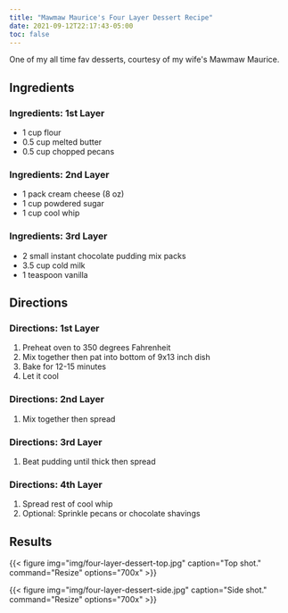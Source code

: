 ```yaml
---
title: "Mawmaw Maurice's Four Layer Dessert Recipe"
date: 2021-09-12T22:17:43-05:00
toc: false
---
```


One of my all time fav desserts, courtesy of my wife's Mawmaw Maurice.

<!--more-->

## Ingredients

### Ingredients: 1st Layer

- 1 cup flour
- 0.5 cup melted butter
- 0.5 cup chopped pecans

### Ingredients: 2nd Layer

- 1 pack cream cheese (8 oz)
- 1 cup powdered sugar
- 1 cup cool whip

### Ingredients: 3rd Layer

- 2 small instant chocolate pudding mix packs
- 3.5 cup cold milk
- 1 teaspoon vanilla

## Directions

### Directions: 1st Layer

1. Preheat oven to 350 degrees Fahrenheit
1. Mix together then pat into bottom of 9x13 inch dish
1. Bake for 12-15 minutes
1. Let it cool

### Directions: 2nd Layer

1. Mix together then spread

### Directions: 3rd Layer

1. Beat pudding until thick then spread

### Directions: 4th Layer

1. Spread rest of cool whip
1. Optional: Sprinkle pecans or chocolate shavings

## Results

{{< figure
img="img/four-layer-dessert-top.jpg"
caption="Top shot."
command="Resize"
options="700x" >}}

{{< figure
img="img/four-layer-dessert-side.jpg"
caption="Side shot."
command="Resize"
options="700x" >}}
